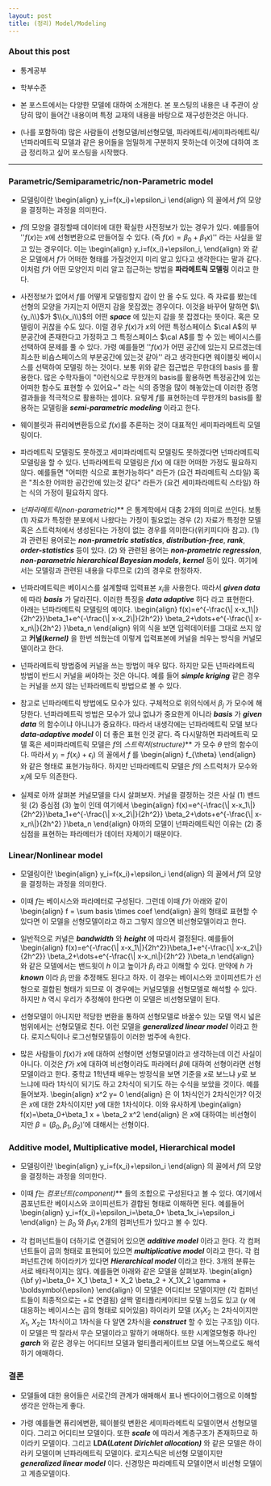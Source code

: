 ```yaml
---
layout: post
title: (정리) Model/Modeling
---
```


### About this post 

- 통계공부

- 학부수준 

- 본 포스트에서는 다양한 모델에 대하여 소개한다. 본 포스팅의 내용은 내 주관이 상당히 많이 들어간 내용이며 특정 교재의 내용을 바탕으로 재구성한것은 아니다. 

- (나를 포함하여) 많은 사람들이 선형모델/비선형모델, 파라메트릭/세미파라메트릭/넌파라메트릭 모델과 같은 용어들을 엄밀하게 구분하지 못하는데 이것에 대하여 조금 정리하고 싶어 포스팅을 시작했다. 

--- 

### Parametric/Semiparametric/non-Parametric model 

- 모델링이란 
\begin{align}
y_i=f(x_i)+\epsilon_i
\end{align}
의 꼴에서 $f$의 모양을 결정하는 과정을 의미한다. 

- $f$의 모양을 결정할때 데이터에 대한 확실한 사전정보가 있는 경우가 있다. 예를들어 
''$f(x)$는 $x$에 선형변환으로 만들어질 수 있다. (즉 $f(x)=\beta_0+\beta_1x$)'' 
라는 사실을 알고 있는 경우이다. 이는 
\begin{align}
y_i=f(x_i)+\epsilon_i, 
\end{align}
와 같은 모델에서 $f$가 어떠한 형태를 가질것인지 미리 알고 있다고 생각한다는 말과 같다. 이처럼 $f$가 어떤 모양인지 미리 알고 접근하는 방법을 **파라메트릭 모델링** 이라고 한다. 

- 사전정보가 없어서 $f$를 어떻게 모델링할지 감이 안 올 수도 있다. 즉 자료를 봤는데 선형의 모양을 가지는지 어떤지 감을 못잡겠는 경우이다. 이것을 바꾸어 말하면 $\\{y_i\\}$가 $\\{x_i\\}$의 어떤 ***space*** 에 있는지 감을 못 잡겠다는 뜻이다. 혹은 모델링이 귀찮을 수도 있다. 이럴 경우 $f(x)$가 $x$의 어떤 특정스페이스 $\cal A$의 부분공간에 존재한다고 가정하고 그 특정스페이스 $\cal A$를 할 수 있는 베이시스를 선택하여 문제를 풀 수 있다. 가령 예를들면
''$f(x)$가 어떤 공간에 있는지 모르겠는데 최소한 비숍스페이스의 부분공간에 있는것 같아'' 
라고 생각한다면 웨이블릿 베이시스를 선택하여 모델링 하는 것이다. 보통 위와 같은 접근법은 무한대의 basis 를 활용한다. 많은 수학자들이 
"이런식으로 무한개의 basis를 활용하면 특정공간에 있는 어떠한 함수도 표현할 수 있어요~"
라는 식의 증명을 많이 해놓았는데 이러한 증명결과들을 적극적으로 활용하는 셈이다. 요렇게 $f$를 표현하는데 무한개의 basis를 활용하는 모델링을 ***semi-parametric modeling*** 이라고 한다. 

- 웨이블릿과 퓨리에변환등으로 $f(x)$를 추론하는 것이 대표적인 세미파라메트릭 모델링이다. 

- 파라메트릭 모델링도 못하겠고 세미파라메트릭 모델링도 못하겠다면 넌파라메트릭 모델링을 할 수 있다. 넌파라메트릭 모델링은 $f(x)$ 에 대한 어떠한 가정도 필요하지 않다. 예를들면 "어떠한 식으로 표현가능하다" 라든가 (요건 파라메트릭 스타일) 혹은 "최소한 어떠한 공간안에 있는것 같다" 라든가 (요건 세미파라메트릭 스타일) 하는 식의 가정이 필요하지 않다. 

- **넌파라메트릭*(non-parametric)*** 은 통계학에서 대충 2개의 의미로 쓰인다. 보통 (1) 자료가 특정한 분포에서 나왔다는 가정이 필요없는 경우 (2) 자료가 특정한 모델 혹은 스트럭처에서 생성된다는 가정이 없는 경우를 의미한다(위키피디아 참고). (1) 과 관련된 용어로는 ***non-prametric statistics***, ***distribution-free***, ***rank***, ***order-statistics*** 등이 있다. (2) 와 관련된 용어는 ***non-prametric regression***, ***non-parametric hierarchical Bayesian models***, ***kernel*** 등이 있다. 여기에서는 모델링과 관련된 내용을 다루므로 (2)의 경우로 한정하자. 

- 넌파라메트릭은 베이시스를 설계할때 입력표본 $x_i$을 사용한다. 따라서 ***given data*** 에 따라 ***basis*** 가 달라진다. 이러한 특징을 ***data adaptive*** 하다 라고 표현한다. 아래는 넌파라메트릭 모델링의 예이다. 
\begin{align}
f(x)=e^{-\frac{\\| x-x_1\\|}{2h^2}}\beta_1+e^{-\frac{\\| x-x_2\\|}{2h^2}} \beta_2+\dots+e^{-\frac{\\| x-x_n\\|}{2h^2} }\beta_n
\end{align}
위의 식을 보면 입력데이터를 그대로 쓰지 않고 **커널(*kernel)*** 을 한번 씌웠는데 이렇게 입력표본에 커널을 씌우는 방식을 커널모델이라고 한다. 

- 넌파라메트릭 방법중에 커널을 쓰는 방법이 매우 많다. 하지만 모든 넌파라메트릭 방법이 반드시 커널을 써야하는 것은 아니다. 예를 들어 ***simple kriging*** 같은 경우는 커널을 쓰지 않는 넌파라메트릭 방법으로 볼 수 있다. 

- 참고로 넌파라메트릭 방법에도 모수가 있다. 구체적으로 위의식에서 $\beta_j$ 가 모수에 해당한다. 넌파라메트릭 방법은 모수가 있냐 없냐가 중요한게 아니라 ***basis*** 가 ***given data*** 의 함수이냐 아니냐가 중요하다. 따라서 내생각에는 넌파라메트릭 모델 보다 ***data-adaptive model*** 이 더 좋은 표현 인것 같다. 즉 다시말하면 파라메트릭 모델 혹은 세미파라메트릭 모델은 $f$의 **스트럭처*(structure)*** 가 모수 $\theta$ 만의 함수이다. 따라서 $y_i=f(x_i)+\epsilon_i)$ 의 꼴에서 $f$ 를 
\begin{align}
f_{\theta}
\end{align}
와 같은 형태로 표현가능하다. 하지만 넌파라메트릭 모델은 $f$의 스트럭처가 모수와 $x_i$에 모두 의존한다. 

- 실제로 아까 살펴본 커널모델을 다시 살펴보자. 커널을 결정하는 것은 사실 (1) 밴드윗 (2) 중심점 (3) 높이 인데 여기에서 
\begin{align}
f(x)=e^{-\frac{\\| x-x_1\\|}{2h^2}}\beta_1+e^{-\frac{\\| x-x_2\\|}{2h^2}} \beta_2+\dots+e^{-\frac{\\| x-x_n\\|}{2h^2} }\beta_n
\end{align}
아까의 모델이 넌파라메트릭인 이유는 (2) 중심점을 표현하는 파라메터가 데이터 자체이기 때문이다. 

### Linear/Nonlinear model 

- 모델링이란 
\begin{align}
y_i=f(x_i)+\epsilon_i
\end{align}
의 꼴에서 $f$의 모양을 결정하는 과정을 의미한다. 

- 이때 $f$는 베이시스와 파라메터로 구성된다. 그런데 이때 $f$가 아래와 같이 
\begin{align}
f = \sum basis \times coef
\end{align}
꼴의 형태로 표현할 수 있다면 이 모델을 선형모델이라고 하고 그렇지 않으면 비선형모델이라고 한다. 

- 일반적으로 커널은 ***bandwidth*** 와 ***height*** 에 따라서 결정된다. 예를들어 
\begin{align}
f(x)=e^{-\frac{\\| x-x_1\\|}{2h^2}}\beta_1+e^{-\frac{\\| x-x_2\\|}{2h^2}} \beta_2+\dots+e^{-\frac{\\| x-x_n\\|}{2h^2} }\beta_n
\end{align}
와 같은 모델에서는 밴드윗이 $h$ 이고 높이가 $\beta_i$ 라고 이해할 수 있다. 만약에 $h$ 가 ***known*** 이라 $\beta_i$ 만을 추정해도 된다고 하자. 이 경우는 베이시스와 코이피션트가 선형으로 결합된 형태가 되므로 이 경우에는 커널모델을 선형모델로 해석할 수 있다. 하지만 $h$ 역시 우리가 추정해야 한다면 이 모델은 비선형모델이 된다. 

- 선형모델이 아니지만 적당한 변환을 통하여 선형모델로 바꿀수 있는 모델 역시 넓은범위에서는 선형모델로 친다. 이런 모델을 ***generalized linear model*** 이라고 한다. 로지스틱이나 로그선형모델등이 이러한 범주에 속한다. 

- 많은 사람들이 $f(x)$가 $x$에 대하여 선형이면 선형모델이라고 생각하는데 이건 사실이 아니다. 이것은 $f$가 $x$에 대하여 비선형이라도 파라메터 $\beta$에 대하여 선형이라면 선형모델이라고 한다. 중학교 1학년때 배우는 방정식을 보면 기준을 $x$로 보느냐 $y$로 보느냐에 따라 1차식이 되기도 하고 2차식이 되기도 하는 수식을 보았을 것이다. 예를 들어보자. 
\begin{align}
x^2 y= 0
\end{align} 
은 이 1차식인가 2차식인가? 이것은 $x$에 대한 2차식이지만 $y$에 대한 1차식이다. 이와 유사하게 
\begin{align}
f(x)=\beta_0+\beta_1 x + \beta_2 x^2
\end{align}
은 $x$에 대하여는 비선형이지만 $\beta=(\beta_0,\beta_1,\beta_2)'$에 대해서는 선형이다. 

### Additive model, Multiplicative model, Hierarchical model

- 모델링이란 
\begin{align}
y_i=f(x_i)+\epsilon_i
\end{align}
의 꼴에서 $f$의 모양을 결정하는 과정을 의미한다. 

- 이때 $f$는 **컴포넌트*(component)*** 들의 조합으로 구성된다고 볼 수 있다. 여기에서 콤포넌트란 베이시스와 코이피션트가 결합된 형태로 이해하면 된다. 예를들어 
\begin{align}
y_i=f(x_i)+\epsilon_i=\beta_0+ \beta_1x_i+\epsilon_i
\end{align}
는 $\beta_0$ 와 $\beta_1 x_i$ 2개의 컴퍼넌트가 있다고 볼 수 있다. 

- 각 컴퍼넌트들이 더하기로 연결되어 있으면 ***additive model*** 이라고 한다. 각 컴퍼넌트들이 곱의 형태로 표현되어 있으면 ***multiplicative model*** 이라고 한다. 각 컴퍼넌트간에 하이라키가 있다면 ***Hierarchical model*** 이라고 한다. 3개의 분류는 서로 배타적이지는 않다. 예를들면 아래와 같은 모델을 살펴보자. 
\begin{align}
{\bf y}=\beta_0+ X_1 \beta_1 + X_2 \beta_2 + X_1X_2 \gamma + \boldsymbol{\epsilon}
\end{align}
이 모델은 어디티브 모델이지만 (각 컴퍼넌트들이 최종적으로는 +로 연결됨) 살짝 멀티플리케이티브 모델 느낌도 있고 ($\gamma$ 에 대응하는 베이시스는 곱의 형태로 되어있음) 하이라키 모델 ($X_1X_2$ 는 2차식이지만 $X_1$, $X_2$는 1차식이고 1차식을 다 알면 2차식을 ***construct*** 할 수 있는 구조임) 이다. 이 모델은 딱 잘라서 무슨 모델이라고 말하기 애매하다. 또한 시계열모형중 하나인 ***garch*** 와 같은 경우는 어디티브 모델과 멀티플리케이트브 모델 어느쪽으로도 해석하기 애매하다. 


### 결론 

- 모델들에 대한 용어들은 서로간의 관계가 애매해서 표나 벤다이어그램으로 이해할 생각은 안하는게 좋다. 

- 가령 예를들면 퓨리에변환, 웨이블릿 변환은 세미파라메트릭 모델이면서 선형모델이다. 그리고 어디티브 모델이다. 또한 ***scale*** 에 따라서 계층구조가 존재하므로 하이라키 모델이다. 그리고 **LDA(*Latent Dirichlet allocation)*** 와 같은 모델은 하이라키 모델이며 넌파라메트릭 모델이다. 로지스틱은 비선형 모델이지만 ***generalized linear model*** 이다. 신경망은 파라메트릭 모델이면서 비선형 모델이고 계층모델이다. 




